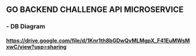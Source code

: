 ## GO BACKEND CHALLENGE API MICROSERVICE

### - DB Diagram
#### https://drive.google.com/file/d/1Knr1th8bGDwQvMLMgpX_F41EuMWsMxwC/view?usp=sharing